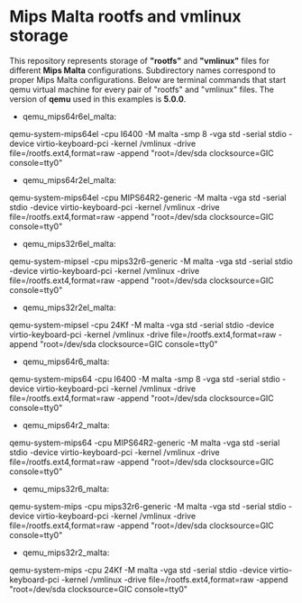 # Mips Malta rootfs and vmlinux storage

This repository represents storage of **"rootfs"** and **"vmlinux"** files for different **Mips Malta** configurations. Subdirectory names correspond to proper Mips Malta configurations.
Below are terminal commands that start qemu virtual machine for every pair of "rootfs" and "vmlinux" files. The version of **qemu** used in this examples is **5.0.0**.

* qemu_mips64r6el_malta:

qemu-system-mips64el -cpu I6400 -M malta -smp 8 -vga std -serial stdio -device virtio-keyboard-pci -kernel <path-to>/vmlinux -drive file=<path-to>/rootfs.ext4,format=raw -append "root=/dev/sda clocksource=GIC console=tty0"

* qemu_mips64r2el_malta:

qemu-system-mips64el -cpu MIPS64R2-generic -M malta -vga std -serial stdio -device virtio-keyboard-pci -kernel <path-to>/vmlinux -drive file=<path-to>/rootfs.ext4,format=raw -append "root=/dev/sda clocksource=GIC console=tty0"

* qemu_mips32r6el_malta:

qemu-system-mipsel -cpu mips32r6-generic -M malta -vga std -serial stdio -device virtio-keyboard-pci -kernel <path-to>/vmlinux -drive file=<path-to>/rootfs.ext4,format=raw -append "root=/dev/sda clocksource=GIC console=tty0"

* qemu_mips32r2el_malta:

qemu-system-mipsel -cpu 24Kf -M malta -vga std -serial stdio -device virtio-keyboard-pci -kernel <path-to>/vmlinux -drive file=<path-to>/rootfs.ext4,format=raw -append "root=/dev/sda clocksource=GIC console=tty0"

* qemu_mips64r6_malta:

qemu-system-mips64 -cpu I6400 -M malta -smp 8 -vga std -serial stdio -device virtio-keyboard-pci -kernel <path-to>/vmlinux -drive file=<path-to>/rootfs.ext4,format=raw -append "root=/dev/sda clocksource=GIC console=tty0"

* qemu_mips64r2_malta:

qemu-system-mips64 -cpu MIPS64R2-generic -M malta -vga std -serial stdio -device virtio-keyboard-pci -kernel <path-to>/vmlinux -drive file=<path-to>/rootfs.ext4,format=raw -append "root=/dev/sda clocksource=GIC console=tty0"

* qemu_mips32r6_malta:

qemu-system-mips -cpu mips32r6-generic -M malta -vga std -serial stdio -device virtio-keyboard-pci -kernel <path-to>/vmlinux -drive file=<path-to>/rootfs.ext4,format=raw -append "root=/dev/sda clocksource=GIC console=tty0"

* qemu_mips32r2_malta:

qemu-system-mips -cpu 24Kf -M malta -vga std -serial stdio -device virtio-keyboard-pci -kernel <path-to>/vmlinux -drive file=<path-to>/rootfs.ext4,format=raw -append "root=/dev/sda clocksource=GIC console=tty0"


